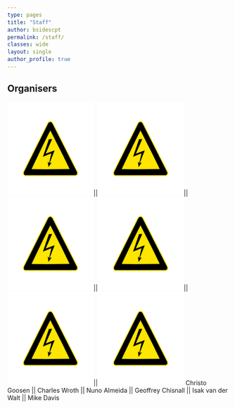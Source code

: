 ```yaml
---
type: pages
title: "Staff"
author: bsidescpt
permalink: /staff/
classes: wide
layout: single
author_profile: true
---
```


## Organisers

<img src="/assets/images/authors/High_voltage_warning.jpg" width="196" height="213">||<img src="/assets/images/authors/High_voltage_warning.jpg" width="196" height="213">||<img src="/assets/images/authors/High_voltage_warning.jpg" width="196" height="213">||<img src="/assets/images/authors/High_voltage_warning.jpg" width="196" height="213">||<img src="/assets/images/authors/High_voltage_warning.jpg" width="196" height="213">||<img src="/assets/images/authors/High_voltage_warning.jpg" width="196" height="213">
Christo Goosen || Charles Wroth || Nuno Almeida || Geoffrey Chisnall || Isak van der Walt || Mike Davis

